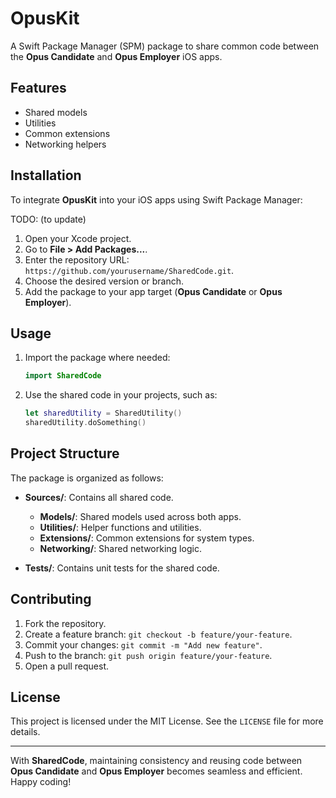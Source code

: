 # OpusKit

A Swift Package Manager (SPM) package to share common code between the **Opus Candidate** and **Opus Employer** iOS apps.

## Features

- Shared models
- Utilities
- Common extensions
- Networking helpers

## Installation

To integrate **OpusKit** into your iOS apps using Swift Package Manager:

TODO: (to update)
1. Open your Xcode project.
2. Go to **File > Add Packages...**.
3. Enter the repository URL: `https://github.com/yourusername/SharedCode.git`.
4. Choose the desired version or branch.
5. Add the package to your app target (**Opus Candidate** or **Opus Employer**).

## Usage

1. Import the package where needed:

   ```swift
   import SharedCode
   ```

2. Use the shared code in your projects, such as:

   ```swift
   let sharedUtility = SharedUtility()
   sharedUtility.doSomething()
   ```

## Project Structure

The package is organized as follows:

- **Sources/**: Contains all shared code.
  - **Models/**: Shared models used across both apps.
  - **Utilities/**: Helper functions and utilities.
  - **Extensions/**: Common extensions for system types.
  - **Networking/**: Shared networking logic.

- **Tests/**: Contains unit tests for the shared code.

## Contributing

1. Fork the repository.
2. Create a feature branch: `git checkout -b feature/your-feature`.
3. Commit your changes: `git commit -m "Add new feature"`.
4. Push to the branch: `git push origin feature/your-feature`.
5. Open a pull request.

## License

This project is licensed under the MIT License. See the `LICENSE` file for more details.

---

With **SharedCode**, maintaining consistency and reusing code between **Opus Candidate** and **Opus Employer** becomes seamless and efficient. Happy coding!

